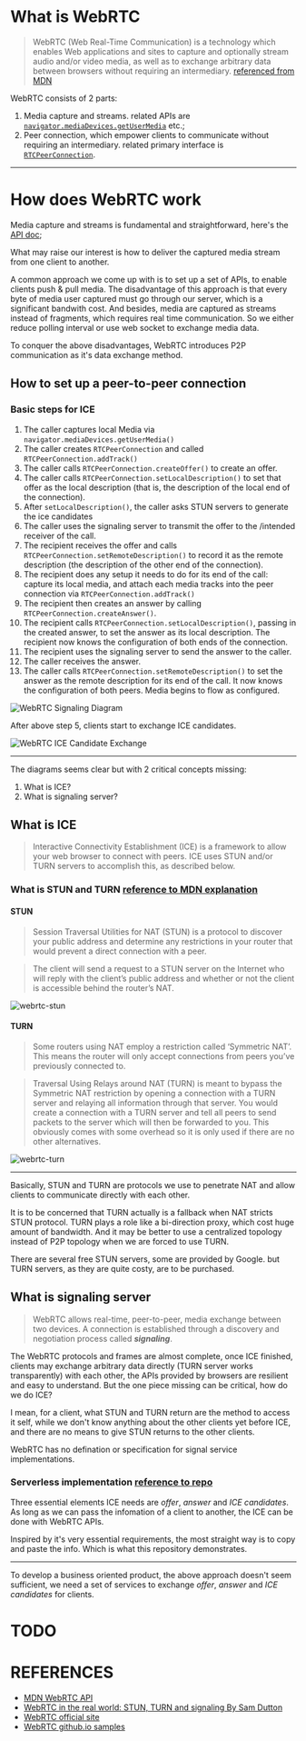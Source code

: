 # What is WebRTC

> WebRTC (Web Real-Time Communication) is a technology which enables Web applications and sites to capture and optionally stream audio and/or video media, as well as to exchange arbitrary data between browsers without requiring an intermediary. [referenced from MDN](https://developer.mozilla.org/en-US/docs/Web/API/WebRTC_API)

WebRTC consists of 2 parts:
1. Media capture and streams. related APIs are [`navigator.mediaDevices.getUserMedia`](https://developer.mozilla.org/en-US/docs/Web/API/MediaDevices/getUserMedia) etc.;
2. Peer connection, which empower clients to communicate without requiring an intermediary. related primary interface is [`RTCPeerConnection`](https://developer.mozilla.org/en-US/docs/Web/API/RTCPeerConnection).

---

# How does WebRTC work

Media capture and streams is fundamental and straightforward, here's the [API doc](https://developer.mozilla.org/en-US/docs/Web/API/MediaDevices);

What may raise our interest is how to deliver the captured media stream from one client to another.

A common approach we come up with is to set up a set of APIs, to enable clients push & pull media. The disadvantage of this approach is that every byte of media user captured must go through our server, which is a significant bandwith cost. And besides, media are captured as streams instead of fragments, which requires real time communication. So we either reduce polling interval or use web socket to exchange media data.

To conquer the above disadvantages, WebRTC introduces P2P communication as it's data exchange method.

## How to set up a peer-to-peer connection

### Basic steps for ICE

1. The caller captures local Media via `navigator.mediaDevices.getUserMedia()`
2. The caller creates `RTCPeerConnection` and called `RTCPeerConnection.addTrack()`
3. The caller calls `RTCPeerConnection.createOffer()` to create an offer.
4. The caller calls `RTCPeerConnection.setLocalDescription()` to set that offer as the local description (that is, the description of the local end of the connection).
5. After `setLocalDescription()`, the caller asks STUN servers to generate the ice candidates
6. The caller uses the signaling server to transmit the offer to the /intended receiver of the call.
7. The recipient receives the offer and calls `RTCPeerConnection.setRemoteDescription()` to record it as the remote description (the description of the other end of the connection).
8. The recipient does any setup it needs to do for its end of the call: capture its local media, and attach each media tracks into the peer connection via `RTCPeerConnection.addTrack()`
9. The recipient then creates an answer by calling `RTCPeerConnection.createAnswer()`.
10. The recipient calls `RTCPeerConnection.setLocalDescription()`, passing in the created answer, to set the answer as its local description. The recipient now knows the configuration of both ends of the connection.
11. The recipient uses the signaling server to send the answer to the caller.
12. The caller receives the answer.
13. The caller calls `RTCPeerConnection.setRemoteDescription()` to set the answer as the remote description for its end of the call. It now knows the configuration of both peers. Media begins to flow as configured.

![WebRTC Signaling Diagram](./images/webrtc-signaling-diagram.svg)

After above step 5, clients start to exchange ICE candidates.

![WebRTC ICE Candidate Exchange](./images/webrtc-ice-candidate-exchange.svg)

---

The diagrams seems clear but with 2 critical concepts missing:
1. What is ICE?
2. What is signaling server?

## What is ICE

>Interactive Connectivity Establishment (ICE) is a framework to allow your web browser to connect with peers. ICE uses STUN and/or TURN servers to accomplish this, as described below.

### What is STUN and TURN [reference to MDN explanation](https://developer.mozilla.org/en-US/docs/Web/API/WebRTC_API/Protocols)

#### STUN

>Session Traversal Utilities for NAT (STUN) is a protocol to discover your public address and determine any restrictions in your router that would prevent a direct connection with a peer.

>The client will send a request to a STUN server on the Internet who will reply with the client’s public address and whether or not the client is accessible behind the router’s NAT.

![webrtc-stun](./images/webrtc-stun.png)

#### TURN

>Some routers using NAT employ a restriction called ‘Symmetric NAT’. This means the router will only accept connections from peers you’ve previously connected to.

>Traversal Using Relays around NAT (TURN) is meant to bypass the Symmetric NAT restriction by opening a connection with a TURN server and relaying all information through that server. You would create a connection with a TURN server and tell all peers to send packets to the server which will then be forwarded to you. This obviously comes with some overhead so it is only used if there are no other alternatives.

![webrtc-turn](./images/webrtc-turn.png)

---

Basically, STUN and TURN are protocols we use to penetrate NAT and allow clients to communicate directly with each other.

It is to be concerned that TURN actually is a fallback when NAT stricts STUN protocol. TURN plays a role like a bi-direction proxy, which cost huge amount of bandwidth. And it may be better to use a centralized topology instead of P2P topology when we are forced to use TURN.

There are several free STUN servers, some are provided by Google. but TURN servers, as they are quite costy, are to be purchased.

## What is signaling server

> WebRTC allows real-time, peer-to-peer, media exchange between two devices. A connection is established through a discovery and negotiation process called _**signaling**_.

The WebRTC protocols and frames are almost complete, once ICE finished, clients may exchange arbitrary data directly (TURN server works transparently) with each other, the APIs provided by browsers are resilient and easy to understand. But the one piece missing can be critical, how do we do ICE?

I mean, for a client, what STUN and TURN return are the method to access it self, while we don't know anything about the other clients yet before ICE, and there are no means to give STUN returns to the other clients.

WebRTC has no defination or specification for signal service implementations.

### Serverless implementation [reference to repo](https://github.com/cjb/serverless-webrtc)

Three essential elements ICE needs are *offer*, *answer* and *ICE candidates*. As long as we can pass the infomation of a client to another, the ICE can be done with WebRTC APIs.

Inspired by it's very essential requirements, the most straight way is to copy and paste the info. Which is what this repository demonstrates.

---

To develop a business oriented product, the above approach doesn't seem sufficient, we need a set of services to exchange *offer*, *answer* and *ICE candidates* for clients.

# TODO

# REFERENCES
* [MDN WebRTC API](https://developer.mozilla.org/en-US/docs/Web/API/WebRTC_API)
* [WebRTC in the real world: STUN, TURN and signaling By Sam Dutton](https://www.html5rocks.com/en/tutorials/webrtc/infrastructure/)
* [WebRTC official site](https://webrtc.org/)
* [WebRTC github.io samples](https://webrtc.github.io/samples/)
